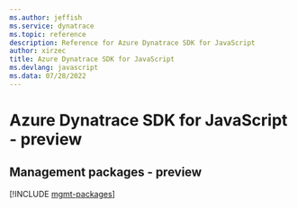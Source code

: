 ```yaml
---
ms.author: jeffish
ms.service: dynatrace
ms.topic: reference
description: Reference for Azure Dynatrace SDK for JavaScript
author: xirzec
title: Azure Dynatrace SDK for JavaScript
ms.devlang: javascript
ms.data: 07/28/2022
---
```

# Azure Dynatrace SDK for JavaScript - preview

## Management packages - preview
[!INCLUDE [mgmt-packages](dynatrace-mgmt-index.md)]